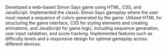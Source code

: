Developed a web-based Simon Says game using HTML, CSS, and JavaScript. Implemented the classic Simon Says gameplay where the user must repeat a sequence of colors generated by the game. Utilized HTML for structuring the game interface, CSS for styling elements and creating animations, and JavaScript for game logic, including sequence generation, user input validation, and score tracking. Implemented features such as difficulty levels and a responsive design for optimal gameplay across different devices.
